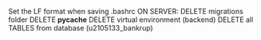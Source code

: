 Set the LF format when saving .bashrc
ON SERVER:
DELETE migrations folder
DELETE __pycache__
DELETE virtual environment (backend)
DELETE all TABLES from database (u2105133_bankrup)